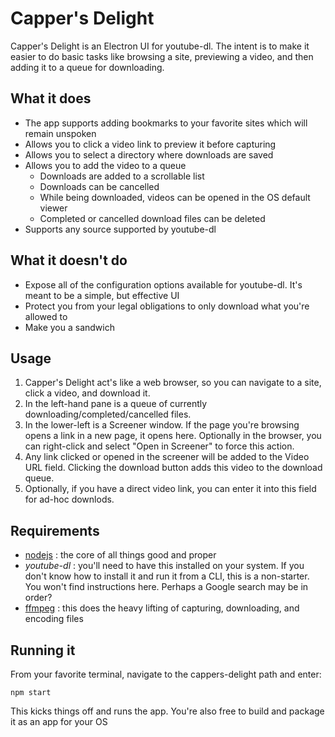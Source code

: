 # Capper's Delight

Capper's Delight is an Electron UI for youtube-dl. The intent is to make it easier to do basic tasks like browsing a site, previewing a video, and then adding it to a queue for downloading. 

## What it does

* The app supports adding bookmarks to your favorite sites which will remain unspoken
* Allows you to click a video link to preview it before capturing
* Allows you to select a directory where downloads are saved
* Allows you to add the video to a queue
  - Downloads are added to a scrollable list
  - Downloads can be cancelled
  - While being downloaded, videos can be opened in the OS default viewer
  - Completed or cancelled download files can be deleted
* Supports any source supported by youtube-dl

## What it doesn't do

* Expose all of the configuration options available for youtube-dl. It's meant to be a simple, but effective UI
* Protect you from your legal obligations to only download what you're allowed to
* Make you a sandwich


## Usage

1. Capper's Delight act's like a web browser, so you can navigate to a site, click a video, and download it.
2. In the left-hand pane is a queue of currently downloading/completed/cancelled files.
3. In the lower-left is a Screener window. If the page you're browsing opens a link in a new page, it opens here. Optionally in the browser, you can right-click and select "Open in Screener" to force this action.
4. Any link clicked or opened in the screener will be added to the Video URL field. Clicking the download button adds this video to the download queue.
5. Optionally, if you have a direct video link, you can enter it into this field for ad-hoc downlods.

## Requirements

* [nodejs](https://nodejs.org/) : the core of all things good and proper
* *youtube-dl* : you'll need to have this installed on your system. If you don't know how to install it and run it from a CLI, this is a non-starter. You won't find instructions here. Perhaps a Google search may be in order?
* [ffmpeg](https://ffmpeg.org/) : this does the heavy lifting of capturing, downloading, and encoding files

## Running it

From your favorite terminal, navigate to the cappers-delight path and enter:
    
    npm start

This kicks things off and runs the app. You're also free to build and package it as an app for your OS

